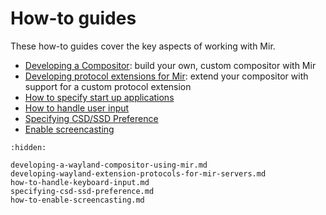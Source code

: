 # How-to guides
These how-to guides cover the key aspects of working with Mir.

- [Developing a Compositor](developing-a-wayland-compositor-using-mir.md): build your own, custom compositor with Mir
- [Developing protocol extensions for Mir](developing-wayland-extension-protocols-for-mir-servers.md): extend your compositor with support for a custom protocol extension
- [How to specify start up applications](how-to-specify-startup-apps.md)
- [How to handle user input](how-to-handle-keyboard-input.md)
- [Specifying CSD/SSD Preference](specifying-csd-ssd-preference.md)
- [Enable screencasting](how-to-enable-screencasting.md)

```{toctree}
:hidden:

developing-a-wayland-compositor-using-mir.md
developing-wayland-extension-protocols-for-mir-servers.md
how-to-handle-keyboard-input.md
specifying-csd-ssd-preference.md
how-to-enable-screencasting.md
```
